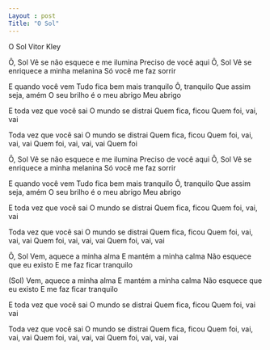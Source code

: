 ```yaml
---
Layout : post 
Title: "O Sol" 
---
```


O Sol
Vitor Kley

Ô, Sol
Vê se não esquece e me ilumina
Preciso de você aqui
Ô, Sol
Vê se enriquece a minha melanina
Só você me faz sorrir

E quando você vem
Tudo fica bem mais tranquilo
Ô, tranquilo
Que assim seja, amém
O seu brilho é o meu abrigo
Meu abrigo

E toda vez que você sai
O mundo se distrai
Quem fica, ficou
Quem foi, vai, vai

Toda vez que você sai
O mundo se distrai
Quem fica, ficou
Quem foi, vai, vai, vai
Quem foi, vai, vai, vai
Quem foi

Ô, Sol
Vê se não esquece e me ilumina
Preciso de você aqui
Ô, Sol
Vê se enriquece a minha melanina
Só você me faz sorrir

E quando você vem
Tudo fica bem mais tranquilo
Ô, tranquilo
Que assim seja, amém
O seu brilho é o meu abrigo
Meu abrigo

E toda vez que você sai
O mundo se distrai
Quem fica, ficou
Quem foi, vai, vai

Toda vez que você sai
O mundo se distrai
Quem fica, ficou
Quem foi, vai, vai, vai
Quem foi, vai, vai, vai
Quem foi, vai, vai

Ô, Sol
Vem, aquece a minha alma
E mantém a minha calma
Não esquece que eu existo
E me faz ficar tranquilo

(Sol)
Vem, aquece a minha alma
E mantém a minha calma
Não esquece que eu existo
E me faz ficar tranquilo

E toda vez que você sai
O mundo se distrai
Quem fica, ficou
Quem foi, vai vai

Toda vez que você sai
O mundo se distrai
Quem fica, ficou
Quem foi, vai, vai, vai
Quem foi, vai, vai, vai
Quem foi, vai, vai, vai
